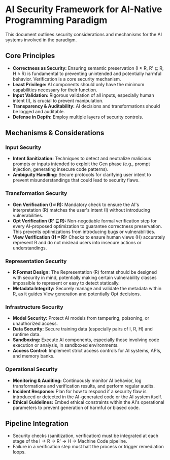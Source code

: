 # AI Security Framework for AI-Native Programming Paradigm

This document outlines security considerations and mechanisms for the AI systems involved in the paradigm.

## Core Principles
- **Correctness as Security:** Ensuring semantic preservation (I ≈ R, R' ⊑ R, H ≈ R) is fundamental to preventing unintended and potentially harmful behavior. Verification is a core security mechanism.
- **Least Privilege:** AI components should only have the minimum capabilities necessary for their function.
- **Input Validation:** Rigorous validation of all inputs, especially human intent (I), is crucial to prevent manipulation.
- **Transparency & Auditability:** AI decisions and transformations should be logged and auditable.
- **Defense in Depth:** Employ multiple layers of security controls.

## Mechanisms & Considerations

### Input Security
- **Intent Sanitization:** Techniques to detect and neutralize malicious prompts or inputs intended to exploit the Gen phase (e.g., prompt injection, generating insecure code patterns).
- **Ambiguity Handling:** Secure protocols for clarifying user intent to prevent misunderstandings that could lead to security flaws.

### Transformation Security
- **Gen Verification (I ≈ R):** Mandatory check to ensure the AI's interpretation (R) matches the user's intent (I) without introducing vulnerabilities.
- **Opt Verification (R' ⊑ R):** Non-negotiable formal verification step for every AI-proposed optimization to guarantee correctness preservation. This prevents optimizations from introducing bugs or vulnerabilities.
- **View Verification (H ≈ R):** Checks to ensure human views (H) accurately represent R and do not mislead users into insecure actions or understandings.

### Representation Security
- **R Format Design:** The Representation (R) format should be designed with security in mind, potentially making certain vulnerability classes impossible to represent or easy to detect statically.
- **Metadata Integrity:** Securely manage and validate the metadata within R, as it guides View generation and potentially Opt decisions.

### Infrastructure Security
- **Model Security:** Protect AI models from tampering, poisoning, or unauthorized access.
- **Data Security:** Secure training data (especially pairs of I, R, H) and runtime data.
- **Sandboxing:** Execute AI components, especially those involving code execution or analysis, in sandboxed environments.
- **Access Control:** Implement strict access controls for AI systems, APIs, and memory banks.

### Operational Security
- **Monitoring & Auditing:** Continuously monitor AI behavior, log transformations and verification results, and perform regular audits.
- **Incident Response:** Plan for how to respond if a security flaw is introduced or detected in the AI-generated code or the AI system itself.
- **Ethical Guidelines:** Embed ethical constraints within the AI's operational parameters to prevent generation of harmful or biased code.

## Pipeline Integration
- Security checks (sanitization, verification) must be integrated at each stage of the I → R → R' → H → Machine Code pipeline.
- Failure in a verification step must halt the process or trigger remediation loops.
